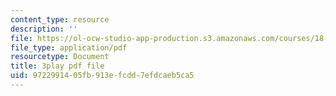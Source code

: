 ```yaml
---
content_type: resource
description: ''
file: https://ol-ocw-studio-app-production.s3.amazonaws.com/courses/18-02sc-multivariable-calculus-fall-2010/9722991405fb913efcdd7efdcaeb5ca5_grns_GNYWe4.pdf
file_type: application/pdf
resourcetype: Document
title: 3play pdf file
uid: 97229914-05fb-913e-fcdd-7efdcaeb5ca5
---
```

